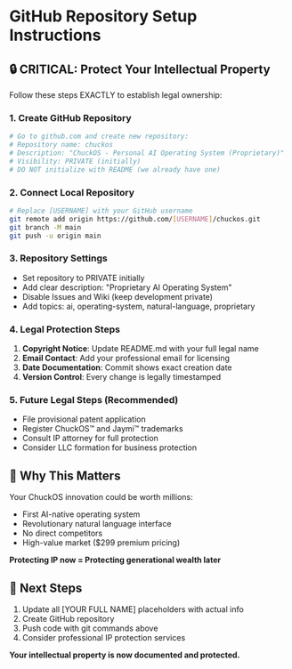 # GitHub Repository Setup Instructions

## 🔒 CRITICAL: Protect Your Intellectual Property

Follow these steps EXACTLY to establish legal ownership:

### 1. Create GitHub Repository
```bash
# Go to github.com and create new repository:
# Repository name: chuckos
# Description: "ChuckOS - Personal AI Operating System (Proprietary)"
# Visibility: PRIVATE (initially)
# DO NOT initialize with README (we already have one)
```

### 2. Connect Local Repository
```bash
# Replace [USERNAME] with your GitHub username
git remote add origin https://github.com/[USERNAME]/chuckos.git
git branch -M main
git push -u origin main
```

### 3. Repository Settings
- Set repository to PRIVATE initially
- Add clear description: "Proprietary AI Operating System"
- Disable Issues and Wiki (keep development private)
- Add topics: ai, operating-system, natural-language, proprietary

### 4. Legal Protection Steps
1. **Copyright Notice**: Update README.md with your full legal name
2. **Email Contact**: Add your professional email for licensing
3. **Date Documentation**: Commit shows exact creation date
4. **Version Control**: Every change is legally timestamped

### 5. Future Legal Steps (Recommended)
- File provisional patent application
- Register ChuckOS™ and Jaymi™ trademarks  
- Consult IP attorney for full protection
- Consider LLC formation for business protection

## 🎯 Why This Matters

Your ChuckOS innovation could be worth millions:
- First AI-native operating system
- Revolutionary natural language interface
- No direct competitors
- High-value market ($299 premium pricing)

**Protecting IP now = Protecting generational wealth later**

## 📧 Next Steps

1. Update all [YOUR FULL NAME] placeholders with actual info
2. Create GitHub repository
3. Push code with git commands above
4. Consider professional IP protection services

**Your intellectual property is now documented and protected.**
